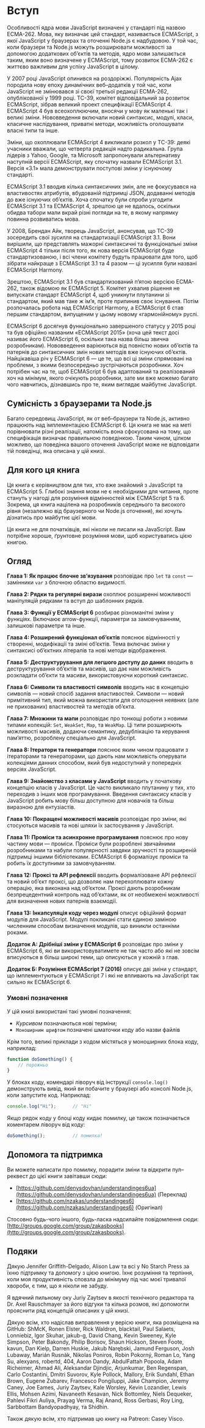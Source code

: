 # Вступ

Особливості ядра мови JavaScript визначені у стандарті під назвою ECMA-262. Мова, яку визначає цей стандарт, називається ECMAScript, з якої JavaScript у браузерах та оточенні Node.js є надбудовою. У той час, коли браузери та Node.js можуть розширювати можливості за допомогою додаткових об’єктів та методів, ядро мови залишається таким, яким воно визначене у ECMAScript, тому розвиток ECMA-262 є життєво важливим для успіху JavaScript в цілому.

У 2007 році JavaScript опинився на роздоріжжі. Популярність Ajax породила нову епоху динамічних веб–додатків у той час, коли JavaScript не змінювався зі своєї третьої редакції ECMA-262, опублікованої у 1999 році. TC-39, комітет відповідальний за розвиток ECMAScript, зібрав великий проект специфікації ECMAScript 4. ECMAScript 4 був всеохоплюючим, вносячи у мову як маленькі так і великі зміни. Нововведення включали новий синтаксис, модулі, класи, класичне наслідування, приватні методи, можливість оголошувати власні типи та інше.

Зміни, що охоплювали ECMAScript 4 викликали розкол у TC-39: деякі учасники вважали, що четверта редакція надто радикальна. Група лідерів з Yahoo, Google, та Microsoft запропонували альтернативу наступній версії ECMAScript, яку спочатку назвали ECMAScript 3.1. Версія «3.1» мала демонструвати поступові зміни у існуючому стандарті.

ECMAScript 3.1 вводив кілька синтаксичних змін, але не фокусувався на властивостях атрибутів, вбудованій підтримці JSON, додаванні методів до вже існуючих об’єктів. Хоча спочатку були спроби узгодити ECMAScript 3.1 та ECMAScript 4, зрештою це не вдалось, оскільки обидва табори мали вкрай різні погляди на те, в якому напрямку повинна розвиватись мова.

У 2008, Брендан Айк, творець JavaScript, анонсував, що TC-39 зосередить свої зусилля на стандартизації ECMAScript 3.1. Вони вирішили, що представлять мажорні синтаксичні та функціональні зміни ECMAScript 4 тільки після того, як нова версія ECMAScript буде стандартизованою, і всі члени комітету будуть працювати для того, щоб зібрати найкраще з ECMAScript 3.1 та 4 разом — ці зусилля були названі ECMAScript Harmony.

Зрештою, ECMAScript 3.1 був стандартизований п’ятою версією ECMA-262, також відомою як ECMAScript 5. Комітет ухвалив рішення не випускати стандарт ECMAScript 4, щоб уникнути плутанини зі стандартом, який мав таке ж ім’я, проте припинив своє існування. Потім розпочалась робота над ECMAScript Harmony, а ECMAScript 6 став першим стандартом, випущеним у цьому новому «гармонійному» руслі.

ECMAScript 6 досягнув функціонально завершеного статусу у 2015 році та був офіційно названим «ECMAScript 2015» (хоча цей текст досі називає його ECMAScript 6, оскільки така назва більш звична розробникам). Нововведення варіюються від повністю нових об’єктів та патернів до синтаксичних змін нових методів вже існуючих об’єктів. Найцікавіша річ у ECMAScript 6 — це те, що всі ці зміни спрямовані на проблеми, з якими безпосередньо зустрічаються розробники. Хоч потрібен час на те, щоб ECMAScript 6 був адаптований та реалізований хоч на мінімум, якого очікують розробники, зате ми вже можемо багато чого навчитись, дізнавшись про те, яким виглядає майбутнє JavaScript.

## Сумісність з браузерами та Node.js

Багато середовищ JavaScript, як от веб–браузери та Node.js, активно працюють над імплементацією ECMAScript 6. Ця книга не має на меті порівнювати різні реалізації, натомість вона сфокусована на тому, що специфікація визначає правильною поведінкою. Таким чином, цілком можливо, що поведінка вашого оточення JavaScript може не відповідати тій поведінці, яка описана у цій книзі.

## Для кого ця книга

Ця книга є керівництвом для тих, хто вже знайомий з JavaScript та ECMAScript 5. Глибокі знання мови не є необхідними для читання, проте стануть у нагоді для розуміння відмінностей між ECMAScript 5 та 6. Зокрема, ця книга націлена на розробників середнього та високого рівня (незалежно від браузерного чи Node.js оточення), які хочуть дізнатись про майбутнє цієї мови.

Ця книга не для початківців, які ніколи не писали на JavaScript. Вам потрібне хороше, ґрунтовне розуміння мови, щоб користуватись цією книгою.

## Огляд

**Глава 1: Як працює блочне зв’язування** розповідає про `let` та `const` — замінники `var` з блочною областю видимості.

**Глава 2: Рядки та регулярні вирази** охоплює розширенні можливості маніпуляцій рядками та вступ до шаблонних рядків.

**Глава 3: Функції у ECMAScript 6** розбирає різноманітні зміни у функціях. Включаює arrow-функції, параметри за замовчуванням, залишкові параметри та інше.

**Глава 4: Розширений функціонал об’єктів** пояснює відмінності у створенні, модифікації та зміні об’єктів. Тема включає зміни у синтаксисі об’єктних літералів та нові методи відображення.

**Глава 5: Деструктурування для легшого доступу до даних** вводить в деструктурування об’єктів та масивів, що дає нам можливість розкладати об’єкти та масиви, використовуючи короткий синтаксис.

**Глава 6: Символи та властивості символів** вводить нас в концепцію символів — новий спосіб задання властивостей. Символи — новий примітивний тип, який можна використати для оголошення неявних (але не прихованих) властивостей та методів об’єкта.

**Глава 7: Множини та мапи** розповідає про тонкощі роботи з новими типами колекцій: `Set`, `WeakSet`, `Map`, та `WeakMap`. Ці типи розширюють можливості масивів, додаючи семантику, дедублікацію та керування пам’яттю, розроблену спеціально для JavaScript.

**Глава 8: Ітератори та генератори** пояснює яким чином працювати з ітераторами та генераторами, що дають нам можливість оперувати колекціями данних способом, який був недоступний у попередніх версіях JavaScript.

**Глава 9: Знайомство з класами у JavaScript** вводить у початкову концепцію класів у JavaScript. Це часто викликало плутанину у тих, хто переходив з інших мов програмування. Введення синтаксису класів у JavaScript робить мову більш доступною для новачків та більш виразною для ентузіастів.

**Глава 10: Покращені можливості масивів** розповідає про зміни, які стосуються масивів та нові шляхи їх застосування у JavaScript.

**Глава 11: Проміси та асинхронне програмування** пояснює про нову частину мови — проміси. Проміси були розроблені звичайними розробниками та набули популярності завдяки зручності та розширеній підтримці іншими бібліотеками. ECMAScript 6 формалізує проміси та робить їх доступними за замовчуванням.

**Глава 12: Проксі та АРІ рефлексії** вводить формалізоване API рефлексії та новий об’єкт проксі, що дозволяє нам перехоплювати кожну операцію, яка виконана над об’єктом. Проксі дають розробникам безпрецедентний контроль над об’єктами, як от необмежені можливості для визначення нових патернів взаємодії.

**Глава 13: Інкапсуляція коду через модулі** описує офіційний формат модулів для JavaScript. Модулі покликані стати єдиною заміною численним способам визначення модулів, що виникли останніми роками.

**Додаток A: Дрібніші зміни у ECMAScript 6** розповідає про зміни у ECMAScript 6, які ви використовуватимете не так часто або які не зовсім вписуються в більш широкі теми, що описуються у кожній з глав.

**Додаток Б: Розуміння ECMAScript 7 (2016)** описує дві зміни у стандарт, що імплементуються у ECMAScript 7 і які не впливають на JavaScript так сильно як ECMAScript 6.

### Умовні позначення

У цій книзі використані такі умовні позначення:

* *Курсивом* позначаються нові терміни;
* `Моноширним шрифтом` позначені шматочки коду або назви файлів

Крім того, великі приклади з кодом містяться у моноширних блока коду, наприклад:

```js
function doSomething() {
    // порожньо
}
```

У блоках коду, комендарі ліворуч від інструкції `console.log()` демонструють вивід, який ви побачите у браузері або консолі Node.js, коли запустите код. Наприклад:

```js
console.log("Hi");      // "Hi"
```

Якщо рядок коду у блоці коду кидає помилку, це також позначається коментарем ліворуч від коду:

```js
doSomething();          // помилка!
```

## Допомога та підтримка

Ви можете написати про помилку, порадити зміни та відкрити пул–реквест до цієї книги завітавши сюди:

* [https://github.com/denysdovhan/understandinges6ua](https://github.com/denysdovhan/understandinges6ua) (Переклад)
* [https://github.com/nzakas/understandinges6](https://github.com/nzakas/understandinges6) (Оригінал)

Стосовно будь-чого іншого, будь-ласка надсилайте повідомлення сюди: [http://groups.google.com/group/zakasbooks](http://groups.google.com/group/zakasbooks).

## Подяки

Дякую Jennifer Griffith-Delgado, Alison Law та всі у No Starch Press за їхню підтримку та допомогу з цією книгою. Їхнє розуміння та терпіння, коли моя продуктивність сповзла до мінімуму під час моєї тривалої хвороби, є тим, що я ніколи не забуду.

Я вдячний пильному оку Juriy Zaytsev в якості технічного редактора та Dr. Axel Rauschmayer за його відгуки та кілька розмов, які допомогли прояснити ряд концепцій описаних у цій книзі.

Дякую всім, хто надіслав виправлення у верісю книги, яка розміщена на GitHub: ShMcK, Ronen Elster, Rick Waldron, blacktail, Paul Salaets, Lonniebiz, Igor Skuhar, jakub-g, David Chang, Kevin Sweeney, Kyle Simpson, Peter Bakondy, Philip Borisov, Shaun Hickson, Steven Foote, kavun, Dan Kielp, Darren Huskie, Jakub Narębski, Jamund Ferguson, Josh Lubaway, Marián Rusnák, Nikolas Poniros, Robin Pokorný, Roman Lo, Yang Su, alexyans, robertd, 404, Aaron Dandy, AbdulFattah Popoola, Adam Richeimer, Ahmad Ali, Aleksandar Djindjic, Arjunkumar, Ben Regenspan, Carlo Costantini, Dmitri Suvorov, Kyle Pollock, Mallory, Erik Sundahl, Ethan Brown, Eugene Zubarev, Francesco Pongiluppi, Jake Champion, Jeremy Caney, Joe Eames, Juriy Zaytsev, Kale Worsley, Kevin Lozandier, Lewis Ellis, Mohsen Azimi, Navaneeth Kesavan, Nick Bottomley, Niels Dequeker, Pahlevi Fikri Auliya, Prayag Verma, Raj Anand, Ross Gerbasi, Roy Ling, Sarbbottam Bandyopadhyay, та Shidhin.

Також дякую всім, хто підтримав цю книгу на Patreon: Casey Visco.
